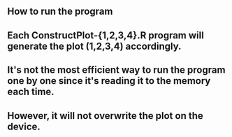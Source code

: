 ##
##  How to run the program
##
##  Each ConstructPlot-{1,2,3,4}.R program will generate the plot (1,2,3,4) accordingly.
##  It's not the most efficient way to run the program one by one since it's reading it to the memory each time.
##  However, it will not overwrite the plot on the device.
##
